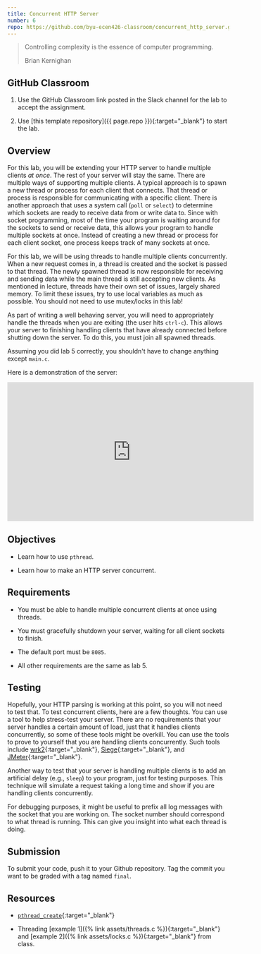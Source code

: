 ```yaml
---
title: Concurrent HTTP Server
number: 6
repo: https://github.com/byu-ecen426-classroom/concurrent_http_server.git
---
```


> Controlling complexity is the essence of computer programming.
> 
> Brian Kernighan

## GitHub Classroom

1. Use the GitHub Classroom link posted in the Slack channel for the lab to accept the assignment.

2. Use [this template repository]({{ page.repo }}){:target="_blank"} to start the lab.

## Overview

For this lab, you will be extending your HTTP server to handle multiple clients _at once_. The rest of your server will stay the same. There are multiple ways of supporting multiple clients. A typical approach is to spawn a new thread or process for each client that connects. That thread or process is responsible for communicating with a specific client. There is another approach that uses a system call (`poll` or `select`) to determine which sockets are ready to receive data from or write data to. Since with socket programming, most of the time your program is waiting around for the sockets to send or receive data, this allows your program to handle multiple sockets at once. Instead of creating a new thread or process for each client socket, one process keeps track of many sockets at once.

For this lab, we will be using threads to handle multiple clients concurrently. When a new request comes in, a thread is created and the socket is passed to that thread. The newly spawned thread is now responsible for receiving and sending data while the main thread is still accepting new clients. As mentioned in lecture, threads have their own set of issues, largely shared memory. To limit these issues, try to use local variables as much as possible. You should not need to use mutex/locks in this lab!

As part of writing a well behaving server, you will need to appropriately handle the threads when you are exiting (the user hits `ctrl-c`). This allows your server to finishing handling clients that have already connected before shutting down the server. To do this, you must join all spawned threads.

Assuming you did lab 5 correctly, you shouldn't have to change anything except `main.c`.

Here is a demonstration of the server:

<iframe width="560" height="315" src="https://www.youtube-nocookie.com/embed/dnDi3XXLFpE" frameborder="0" allow="accelerometer; autoplay; encrypted-media; gyroscope; picture-in-picture" allowfullscreen></iframe>

## Objectives

- Learn how to use `pthread`.

- Learn how to make an HTTP server concurrent.


## Requirements

- You must be able to handle multiple concurrent clients at once using threads.

- You must gracefully shutdown your server, waiting for all client sockets to finish.

- The default port must be `8085`.

- All other requirements are the same as lab 5.
 

## Testing

Hopefully, your HTTP parsing is working at this point, so you will not need to test that. To test concurrent clients, here are a few thoughts. You can use a tool to help stress-test your server. There are no requirements that your server handles a certain amount of load, just that it handles clients concurrently, so some of these tools might be overkill. You can use the tools to prove to yourself that you are handling clients concurrently. Such tools include [wrk2](https://github.com/giltene/wrk2){:target="_blank"}, [Siege](https://www.joedog.org/siege-home/){:target="_blank"}, and [JMeter](https://jmeter.apache.org){:target="_blank"}.

Another way to test that your server is handling multiple clients is to add an artificial delay (e.g., `sleep`) to your program, just for testing purposes. This technique will simulate a request taking a long time and show if you are handling clients concurrently.

For debugging purposes, it might be useful to prefix all log messages with the socket that you are working on. The socket number should correspond to what thread is running. This can give you insight into what each thread is doing.


## Submission

To submit your code, push it to your Github repository. Tag the commit you want to be graded with a tag named `final`.


## Resources

- [`pthread_create`](https://linux.die.net/man/3/pthread_create){:target="_blank"}

- Threading [example 1]({% link assets/threads.c %}){:target="_blank"} and [example 2]({% link assets/locks.c %}){:target="_blank"} from class.
